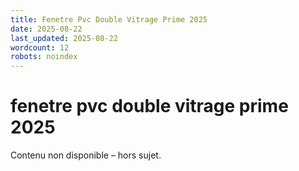 ```yaml
---
title: Fenetre Pvc Double Vitrage Prime 2025
date: 2025-08-22
last_updated: 2025-08-22
wordcount: 12
robots: noindex
---
```


# fenetre pvc double vitrage prime 2025

Contenu non disponible – hors sujet.